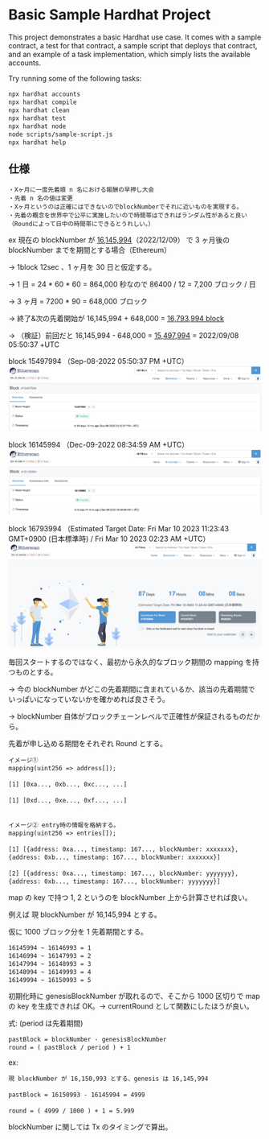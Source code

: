 # Basic Sample Hardhat Project

This project demonstrates a basic Hardhat use case. It comes with a sample contract, a test for that contract, a sample script that deploys that contract, and an example of a task implementation, which simply lists the available accounts.

Try running some of the following tasks:

```shell
npx hardhat accounts
npx hardhat compile
npx hardhat clean
npx hardhat test
npx hardhat node
node scripts/sample-script.js
npx hardhat help
```

## 仕様

    ・Xヶ月に一度先着順 n 名における報酬の早押し大会
    ・先着 n 名の値は変更
    ・Xヶ月というのは正確にはできないのでblockNumberでそれに近いものを実現する。
    ・先着の概念を世界中で公平に実施したいので時間帯はできればランダム性があると良い（Roundによって日中の時間帯にできるとうれしい。）

ex
現在の blockNumber が [16,145,994](https://etherscan.io/block/16145994)（2022/12/09） で 3 ヶ月後の blockNumber までを期間とする場合（Ethereum）

→ 1block 12sec 、1 ヶ月を 30 日と仮定する。

→ 1 日 = 24 \* 60 \* 60 = 864,000 秒なので 86400 / 12 = 7,200 ブロック / 日

→ 3 ヶ月 = 7200 \* 90 = 648,000 ブロック

→ 終了&次の先着開始が 16,145,994 + 648,000 = [16,793,994 block](https://etherscan.io/block/countdown/16793994)

→ （検証）前回だと 16,145,994 - 648,000 = [15,497,994](https://etherscan.io/block/15497994) = 2022/09/08 05:50:37 +UTC

block 15497994 （Sep-08-2022 05:50:37 PM +UTC）
<img src="./15497994.png">

block 16145994 （Dec-09-2022 08:34:59 AM +UTC）
<img src="./16145994.png">

block 16793994 （Estimated Target Date: Fri Mar 10 2023 11:23:43 GMT+0900 (日本標準時) / Fri Mar 10 2023 02:23 AM +UTC）
<img src="./16793994.png">

毎回スタートするのではなく、最初から永久的なブロック期間の mapping を持つものとする。

→ 今の blockNumber がどこの先着期間に含まれているか、該当の先着期間でいっぱいになっていないかを確かめれば良さそう。

→ blockNumber 自体がブロックチェーンレベルで正確性が保証されるものだから。

先着が申し込める期間をそれぞれ Round とする。

    イメージ①
    mapping(uint256 => address[]);

    [1] [0xa..., 0xb..., 0xc..., ...]

    [1] [0xd..., 0xe..., 0xf..., ...]


    イメージ② entry時の情報を格納する。
    mapping(uint256 => entries[]);

    [1] [{address: 0xa..., timestamp: 167..., blockNumber: xxxxxxx}, {address: 0xb..., timestamp: 167..., blockNumber: xxxxxxx}]

    [2] [{address: 0xa..., timestamp: 167..., blockNumber: yyyyyyy}, {address: 0xb..., timestamp: 167..., blockNumber: yyyyyyy}]

map の key で持つ 1, 2 というのを blockNumber 上から計算させれば良い。

例えば 現 blockNumber が 16,145,994 とする。

仮に 1000 ブロック分を 1 先着期間とする。

    16145994 ~ 16146993 = 1
    16146994 ~ 16147993 = 2
    16147994 ~ 16148993 = 3
    16148994 ~ 16149993 = 4
    16149994 ~ 16150993 = 5

初期化時に genesisBlockNumber が取れるので、そこから 1000 区切りで map の key を生成できれば OK。→ currentRound として関数にしたほうが良い。

式: (period は先着期間)

    pastBlock = blockNumber - genesisBlockNumber
    round = ( pastBlock / period ) + 1

ex:

    現 blockNumber が 16,150,993 とする、genesis は 16,145,994

    pastBlock = 16150993 - 16145994 = 4999

    round = ( 4999 / 1000 ) + 1 = 5.999

blockNumber に関しては Tx のタイミングで算出。

